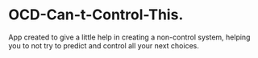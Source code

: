 # OCD-Can-t-Control-This.
App created to give a little help in creating a non-control system, helping you to not try to predict and control all your next choices.
